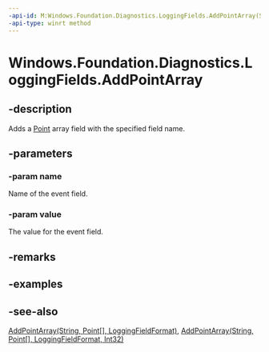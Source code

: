 ```yaml
---
-api-id: M:Windows.Foundation.Diagnostics.LoggingFields.AddPointArray(System.String,Windows.Foundation.Point[])
-api-type: winrt method
---
```


<!-- Method syntax
public void AddPointArray(System.String name, Windows.Foundation.Point[] value)
-->

# Windows.Foundation.Diagnostics.LoggingFields.AddPointArray

## -description
Adds a [Point](../windows.foundation/point.md) array field with the specified field name.

## -parameters
### -param name
Name of the event field.

### -param value
The value for the event field.

## -remarks

## -examples

## -see-also
[AddPointArray(String, Point\[\], LoggingFieldFormat)](/uwp/api/windows.foundation.diagnostics.loggingfields.addpointarray#windows-foundation-diagnostics-loggingfields-addpointarray(system-string-windows-foundation-point()-windows-foundation-diagnostics-loggingfieldformat)), [AddPointArray(String, Point\[\], LoggingFieldFormat, Int32)](/uwp/api/windows.foundation.diagnostics.loggingfields.addpointarray#windows-foundation-diagnostics-loggingfields-addpointarray(system-string-windows-foundation-point()-windows-foundation-diagnostics-loggingfieldformat-system-int32))